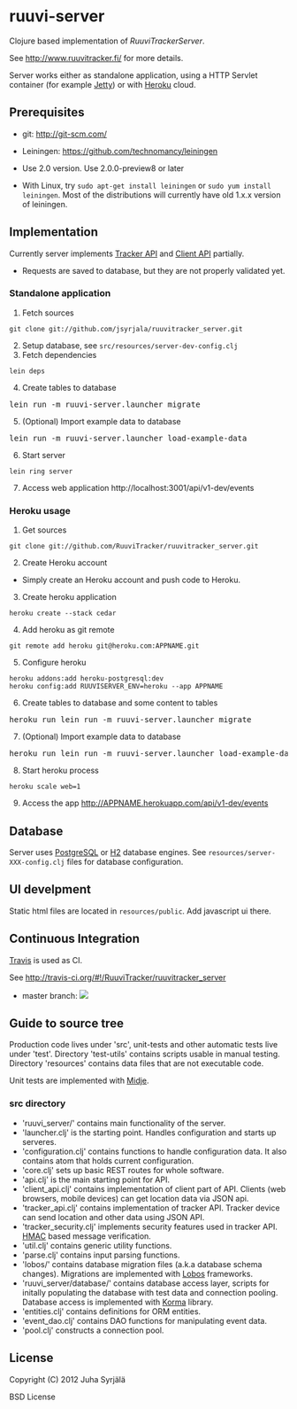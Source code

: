# ruuvi-server

Clojure based implementation of *RuuviTrackerServer*.

See http://www.ruuvitracker.fi/ for more details.

Server works either as standalone application, using a HTTP Servlet container (for example [Jetty](http://jetty.codehaus.org/jetty/)) or with [Heroku](http://www.heroku.com/) cloud.

## Prerequisites

* git: http://git-scm.com/

* Leiningen: https://github.com/technomancy/leiningen
 * Use 2.0 version. Use 2.0.0-preview8 or later
 * With Linux, try ```sudo apt-get install leiningen``` or ```sudo yum install leiningen```. Most of the distributions will currently have old 1.x.x version of leiningen.


## Implementation

Currently server implements [Tracker API](http://wiki.ruuvitracker.fi/wiki/Tracker-API) and [Client API](http://wiki.ruuvitracker.fi/wiki/Client-API) partially.

* Requests are saved to database, but they are not properly validated yet.

### Standalone application

1. Fetch sources
```
git clone git://github.com/jsyrjala/ruuvitracker_server.git
```
2. Setup database, see ```src/resources/server-dev-config.clj```
3. Fetch dependencies
```
lein deps
```
4. Create tables to database
<pre>
lein run -m ruuvi-server.launcher migrate
</pre>

5. (Optional) Import example data to database
<pre>
lein run -m ruuvi-server.launcher load-example-data
</pre>
6. Start server
```
lein ring server
```
7. Access web application
http://localhost:3001/api/v1-dev/events

### Heroku usage

1. Get sources
```
git clone git://github.com/RuuviTracker/ruuvitracker_server.git
```
2. Create Heroku account
  - Simply create an Heroku account and push code to Heroku.
3. Create heroku application
```
heroku create --stack cedar
```
4. Add heroku as git remote
```
git remote add heroku git@heroku.com:APPNAME.git
```
5. Configure heroku

```
heroku addons:add heroku-postgresql:dev
heroku config:add RUUVISERVER_ENV=heroku --app APPNAME
```

6. Create tables to database and some content to tables
<pre>
heroku run lein run -m ruuvi-server.launcher migrate
</pre>

7.  (Optional) Import example data to database
<pre>
heroku run lein run -m ruuvi-server.launcher load-example-data
</pre>
8. Start heroku process
```
heroku scale web=1
```
9. Access the app 
http://APPNAME.herokuapp.com/api/v1-dev/events

## Database

Server uses [PostgreSQL](http://www.postgresql.org/) or [H2](http://www.h2database.com/) database engines. See `resources/server-XXX-config.clj` files for database configuration.

## UI develpment

Static html files are located in ```resources/public```. Add javascript ui there.

## Continuous Integration

[Travis](http://travis-ci.org/) is used as CI.

See http://travis-ci.org/#!/RuuviTracker/ruuvitracker_server

* master branch: <img src="https://secure.travis-ci.org/RuuviTracker/ruuvitracker_server.png?branch=master"/>

## Guide to source tree

Production code lives under 'src', unit-tests and other automatic tests live under 'test'. Directory 'test-utils' contains scripts usable in manual testing. Directory 'resources' contains data files that are not executable code.

Unit tests are implemented with [Midje](https://github.com/marick/Midje).

### src directory

* 'ruuvi_server/' contains main functionality of the server.
 * 'launcher.clj' is the starting point. Handles configuration and starts up serveres.
 * 'configuration.clj' contains functions to handle configuration data. It also contains atom that holds current configuration.
 * 'core.clj' sets up basic REST routes for whole software.
 * 'api.clj' is the main starting point for API.
 * 'client_api.clj' contains implementation of client part of API. Clients (web browsers, mobile devices) can get location data via JSON api.
 * 'tracker_api.clj' contains implementation of tracker API. Tracker device can send location and other data using JSON API. 
 * 'tracker_security.clj' implements security features used in tracker API. [HMAC](http://en.wikipedia.org/wiki/HMAC) based message verification. 
 * 'util.clj' contains generic utility functions.
 * 'parse.clj' contains input parsing functions.
* 'lobos/' contains database migration files (a.k.a database schema changes). Migrations are implemented with [Lobos](https://github.com/budu/lobos) frameworks.
* 'ruuvi_server/database/' contains database access layer, scripts for initally populating the database with test data and connection pooling. Database access is implemented with [Korma](http://sqlkorma.com/) library.
 * 'entities.clj' contains definitions for ORM entities.
 * 'event_dao.clj' contains DAO functions for manipulating event data.
 * 'pool.clj' constructs a connection pool.

## License

Copyright (C) 2012 Juha Syrjälä

BSD License

